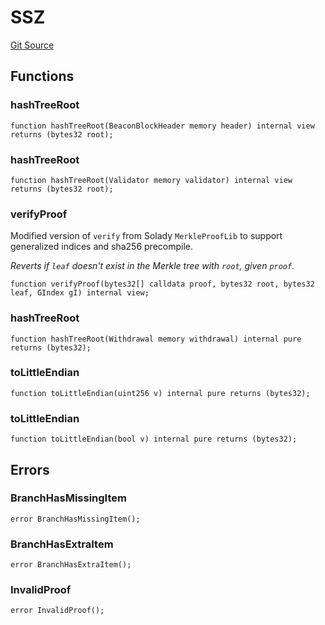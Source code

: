 # SSZ
[Git Source](https://github.com/lidofinance/community-staking-module/blob/5d5ee8e87614e268bb3181747a86b3f5fe7a75e2/src/lib/SSZ.sol)


## Functions
### hashTreeRoot


```solidity
function hashTreeRoot(BeaconBlockHeader memory header) internal view returns (bytes32 root);
```

### hashTreeRoot


```solidity
function hashTreeRoot(Validator memory validator) internal view returns (bytes32 root);
```

### verifyProof

Modified version of `verify` from Solady `MerkleProofLib` to support generalized indices and sha256 precompile.

*Reverts if `leaf` doesn't exist in the Merkle tree with `root`, given `proof`.*


```solidity
function verifyProof(bytes32[] calldata proof, bytes32 root, bytes32 leaf, GIndex gI) internal view;
```

### hashTreeRoot


```solidity
function hashTreeRoot(Withdrawal memory withdrawal) internal pure returns (bytes32);
```

### toLittleEndian


```solidity
function toLittleEndian(uint256 v) internal pure returns (bytes32);
```

### toLittleEndian


```solidity
function toLittleEndian(bool v) internal pure returns (bytes32);
```

## Errors
### BranchHasMissingItem

```solidity
error BranchHasMissingItem();
```

### BranchHasExtraItem

```solidity
error BranchHasExtraItem();
```

### InvalidProof

```solidity
error InvalidProof();
```

